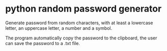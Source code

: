 # python random password generator

Generate password from random characters,
with at least a lowercase letter, an uppercase letter,
a number and a symbol.

The program automatically copy the password to the clipboard, 
the user can save the password to a .txt file.

